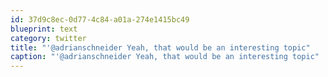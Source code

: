 ```yaml
---
id: 37d9c8ec-0d77-4c84-a01a-274e1415bc49
blueprint: text
category: twitter
title: "'@adrianschneider Yeah, that would be an interesting topic"
caption: "'@adrianschneider Yeah, that would be an interesting topic"
---
```

